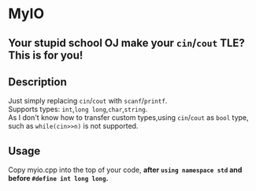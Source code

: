 # MyIO
## Your stupid school OJ make your `cin`/`cout` TLE? This is for you!
## Description
Just simply replacing `cin`/`cout` with `scanf`/`printf`.  
Supports types: `int`,`long long`,`char`,`string`.  
As I don't know how to transfer custom types,using `cin`/`cout` as `bool` type, such as `while(cin>>n)` is not supported.
## Usage
Copy myio.cpp into the top of your code, **after `using namespace std` and before `#define int long long`.**
